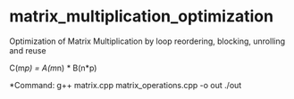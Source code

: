 # matrix_multiplication_optimization
Optimization of Matrix Multiplication by loop reordering, blocking, unrolling and reuse

C(m*p) = A(m*n) * B(n*p)

*Command: g++ matrix.cpp matrix_operations.cpp -o out
./out


